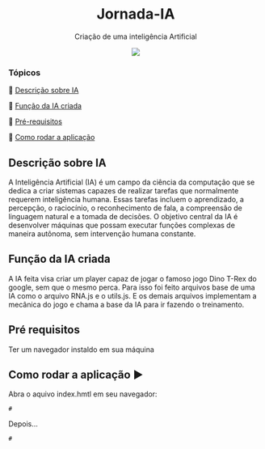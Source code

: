 <h1 align="center">Jornada-IA </h1>
<p align="center">
Criação de uma inteligência Artificial 
</p>
<p align="center" >
<img src="http://img.shields.io/static/v1?label=STATUS&message=EM%20DESENVOLVIMENTO&color=RED&style=for-the-badge"/>
</p>

### Tópicos 

:small_blue_diamond: [Descrição sobre IA](#descricao-sobre-ia)

:small_blue_diamond: [Função da IA criada](#funcao-da-ia-criada)

:small_blue_diamond: [Pré-requisitos](#pré-requisitos)

:small_blue_diamond: [Como rodar a aplicação](#como-rodar-a-aplicação-arrow_forward)


## Descrição sobre IA

A Inteligência Artificial (IA) é um campo da ciência da computação que se dedica a criar sistemas capazes de realizar tarefas que normalmente requerem inteligência humana. Essas tarefas incluem o aprendizado, a percepção, o raciocínio, o reconhecimento de fala, a compreensão de linguagem natural e a tomada de decisões. O objetivo central da IA é desenvolver máquinas que possam executar funções complexas de maneira autônoma, sem intervenção humana constante.

## Função da IA criada

 A IA feita visa criar um player capaz de jogar o famoso jogo Dino T-Rex do google, sem que o mesmo perca. Para isso foi feito arquivos base de uma IA como o arquivo 
 RNA.js e o utils.js. E os demais arquivos implementam a mecânica do jogo e chama a base da IA para ir fazendo o treinamento.
 
## Pré requisitos

Ter um navegador instaldo em sua máquina

## Como rodar a aplicação :arrow_forward:

Abra o aquivo index.hmtl em seu navegador: 

```
#
```

Depois...
```
#

```

